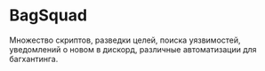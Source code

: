 # BagSquad
Множество скриптов, разведки целей, поиска уязвимостей, уведомлений о новом в дискорд, различные автоматизации для багхантинга.
